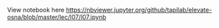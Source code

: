 View notebook here <https://nbviewer.jupyter.org/github/tapilab/elevate-osna/blob/master/lec/l07/l07.ipynb>
